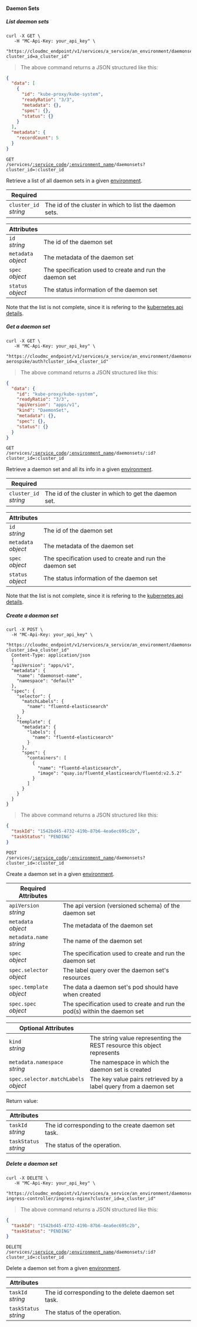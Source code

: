 #### Daemon Sets

<!-------------------- LIST DAEMON SETS -------------------->

##### List daemon sets

```shell
curl -X GET \
   -H "MC-Api-Key: your_api_key" \
   "https://cloudmc_endpoint/v1/services/a_service/an_environment/daemonsets?cluster_id=a_cluster_id"
```

> The above command returns a JSON structured like this:

```json
{
  "data": [
    {
      "id": "kube-proxy/kube-system",
      "readyRatio": "3/3",
      "metadata": {},
      "spec": {},
      "status": {}
    }
  ],
  "metadata": {
    "recordCount": 5
  }
}
```

<code>GET /services/<a href="#administration-service-connections">:service_code</a>/<a href="#administration-environments">:environment_name</a>/daemonsets?cluster_id=:cluster_id</code>

Retrieve a list of all daemon sets in a given [environment](#administration-environments).

| Required                   | &nbsp;                                                  |
| -------------------------- | ------------------------------------------------------- |
| `cluster_id` <br/>_string_ | The id of the cluster in which to list the daemon sets. |

| Attributes               | &nbsp;                                                  |
| ------------------------ | ------------------------------------------------------- |
| `id` <br/>_string_       | The id of the daemon set                                |
| `metadata` <br/>_object_ | The metadata of the daemon set                          |
| `spec`<br/>_object_      | The specification used to create and run the daemon set |
| `status`<br/>_object_    | The status information of the daemon set                |

Note that the list is not complete, since it is refering to the [kubernetes api details](https://github.com/kubernetes/community/blob/master/contributors/devel/sig-architecture/api-conventions.md).

<!-------------------- GET A DAEMON SET -------------------->

##### Get a daemon set

```shell
curl -X GET \
   -H "MC-Api-Key: your_api_key" \
   "https://cloudmc_endpoint/v1/services/a_service/an_environment/daemonsets/test-aerospike/auth?cluster_id=a_cluster_id"
```

> The above command returns a JSON structured like this:

```json
{
  "data": {
    "id": "kube-proxy/kube-system",
    "readyRatio": "3/3",
    "apiVersion": "apps/v1",
    "kind": "DaemonSet",
    "metadata": {},
    "spec": {},
    "status": {}
  }
}
```

<code>GET /services/<a href="#administration-service-connections">:service_code</a>/<a href="#administration-environments">:environment_name</a>/daemonsets/:id?cluster_id=:cluster_id</code>

Retrieve a daemon set and all its info in a given [environment](#administration-environments).

| Required                   | &nbsp;                                                |
| -------------------------- | ----------------------------------------------------- |
| `cluster_id` <br/>_string_ | The id of the cluster in which to get the daemon set. |

| Attributes               | &nbsp;                                                  |
| ------------------------ | ------------------------------------------------------- |
| `id` <br/>_string_       | The id of the daemon set                                |
| `metadata` <br/>_object_ | The metadata of the daemon set                          |
| `spec`<br/>_object_      | The specification used to create and run the daemon set |
| `status`<br/>_object_    | The status information of the daemon set                |

Note that the list is not complete, since it is refering to the [kubernetes api details](https://github.com/kubernetes/community/blob/master/contributors/devel/sig-architecture/api-conventions.md).

<!-------------------- CREATE DAEMON SET -------------------->

##### Create a daemon set
```shell
curl -X POST \
  -H "MC-Api-Key: your_api_key" \
   "https://cloudmc_endpoint/v1/services/a_service/an_environment/daemonsets?cluster_id=a_cluster_id"
  Content-Type: application/json
  {
  "apiVersion": "apps/v1",
  "metadata": {
    "name": "daemonset-name",
    "namespace": "default"
  },
  "spec": {
    "selector": {
      "matchLabels": {
        "name": "fluentd-elasticsearch"
      }
    },
    "template": {
      "metadata": {
        "labels": {
          "name": "fluentd-elasticsearch"
        }
      },
      "spec": {
        "containers": [
          {
            "name": "fluentd-elasticsearch",
            "image": "quay.io/fluentd_elasticsearch/fluentd:v2.5.2"
          }
        ]
      }
    }
  }
}
```

> The above command returns a JSON structured like this:

```json
{
  "taskId": "1542bd45-4732-419b-87b6-4ea6ec695c2b",
  "taskStatus": "PENDING"
}
```

<code>POST /services/<a href="#administration-service-connections">:service_code</a>/<a href="#administration-environments">:environment_name</a>/daemonsets?cluster_id=:cluster_id</code>

Create a daemon set in a given [environment](#administration-environments).

| Required Attributes                        | &nbsp;                                                                    |
| ------------------------------------------ | --------------------------------------------------------------------------|
| `apiVersion` <br/> _string_                | The api version (versioned schema) of the daemon set                      |
| `metadata` <br/>_object_                   | The metadata of the daemon set                                            |
| `metadata.name` <br/>_string_              | The name of the daemon set                                                |
| `spec`<br/>_object_                        | The specification used to create and run the daemon set                   |
| `spec.selector`<br/>_object_               | The label query over the daemon set's resources                           |
| `spec.template`<br/>_object_               | The data a daemon set's pod should have when created                      |
| `spec.spec`<br/>*object*                   | The specification used to create and run the pod(s) within the daemon set |

| Optional Attributes                        | &nbsp;                                                                    |
| ------------------------------------------ | ------------------------------------------------------------------------- |
| `kind`<br/>_string_                        | The string value representing the REST resource this object represents    |
| `metadata.namespace` <br/>_string_         | The namespace in which the daemon set is created                          |
| `spec.selector.matchLabels`<br/>_object_   | The key value pairs retrieved by a label query from a daemon set          |

Return value:

| Attributes                 | &nbsp;                                              |
---------------------------- | ----------------------------------------------------|
| `taskId` <br/>*string*     | The id corresponding to the create daemon set task. |
| `taskStatus` <br/>_string_ | The status of the operation.                        |

<!-------------------- DELETE DAEMON SET -------------------->

##### Delete a daemon set

```shell
curl -X DELETE \
   -H "MC-Api-Key: your_api_key" \
   "https://cloudmc_endpoint/v1/services/a_service/an_environment/daemonsets/nginx-ingress-controller/ingress-nginx?cluster_id=a_cluster_id"
```

> The above command returns a JSON structured like this:

```json
{
  "taskId": "1542bd45-4732-419b-87b6-4ea6ec695c2b",
  "taskStatus": "PENDING"
}
```

<code>DELETE /services/<a href="#administration-service-connections">:service_code</a>/<a href="#administration-environments">:environment_name</a>/daemonsets/:id?cluster_id=:cluster_id</code>

Delete a daemon set from a given [environment](#administration-environments).

| Attributes                 | &nbsp;                                              |
| -------------------------- | --------------------------------------------------- |
| `taskId` <br/>_string_     | The id corresponding to the delete daemon set task. |
| `taskStatus` <br/>_string_ | The status of the operation.                        |

